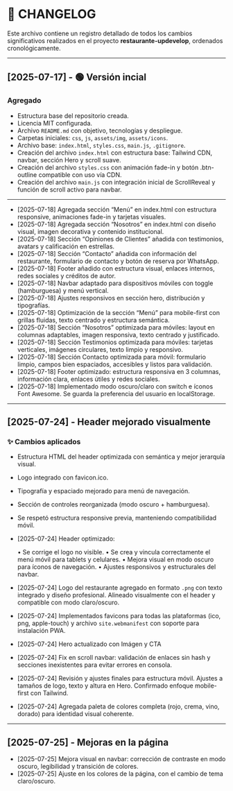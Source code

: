 # 📒 CHANGELOG

Este archivo contiene un registro detallado de todos los cambios significativos realizados en el proyecto **restaurante-updevelop**, ordenados cronológicamente.

---

## [2025-07-17] - 🟢 Versión incial

### Agregado

- Estructura base del repositorio creada.
- Licencia MIT configurada.
- Archivo `README.md` con objetivo, tecnologías y despliegue.
- Carpetas iniciales: `css`, `js`, `assets/img`, `assets/icons`.
- Archivo base: `index.html`, `styles.css`, `main.js`, `.gitignore`.
- Creación del archivo `index.html` con estructura base: Tailwind CDN, navbar, sección Hero y scroll suave.
- Creación del archivo `styles.css` con animación fade-in y botón .btn-outline compatible con uso vía CDN.
- Creación del archivo `main.js` con integración inicial de ScrollReveal y función de scroll activo para navbar.

---

- [2025-07-18] Agregada sección “Menú” en index.html con estructura responsive, animaciones fade-in y tarjetas visuales.
- [2025-07-18] Agregada sección “Nosotros” en index.html con diseño visual, imagen decorativa y contenido institucional.
- [2025-07-18] Sección “Opiniones de Clientes” añadida con testimonios, avatars y calificación en estrellas.
- [2025-07-18] Sección “Contacto” añadida con información del restaurante, formulario de contacto y botón de reserva por WhatsApp.
- [2025-07-18] Footer añadido con estructura visual, enlaces internos, redes sociales y créditos de autor.
- [2025-07-18] Navbar adaptado para dispositivos móviles con toggle (hamburguesa) y menú vertical.
- [2025-07-18] Ajustes responsivos en sección hero, distribución y tipografías.
- [2025-07-18] Optimización de la sección “Menú” para mobile-first con grillas fluidas, texto centrado y estructura semántica.
- [2025-07-18] Sección “Nosotros” optimizada para móviles: layout en columnas adaptables, imagen responsiva, texto centrado y justificado.
- [2025-07-18] Sección Testimonios optimizada para móviles: tarjetas verticales, imágenes circulares, texto limpio y responsivo.
- [2025-07-18] Sección Contacto optimizada para móvil: formulario limpio, campos bien espaciados, accesibles y listos para validación.
- [2025-07-18] Footer optimizado: estructura responsiva en 3 columnas, información clara, enlaces útiles y redes sociales.
- [2025-07-18] Implementado modo oscuro/claro con switch e íconos Font Awesome. Se guarda la preferencia del usuario en localStorage.

---

## [2025-07-24] - Header mejorado visualmente

### ✨ Cambios aplicados

- Estructura HTML del header optimizada con semántica y mejor jerarquía visual.
- Logo integrado con favicon.ico.
- Tipografía y espaciado mejorado para menú de navegación.
- Sección de controles reorganizada (modo oscuro + hamburguesa).
- Se respetó estructura responsive previa, manteniendo compatibilidad móvil.
- [2025-07-24] Header optimizado:

  • Se corrige el logo no visible.
  • Se crea y vincula correctamente el menú móvil para tablets y celulares.
  • Mejora visual en modo oscuro para íconos de navegación.
  • Ajustes responsivos y estructurales del navbar.
- [2025-07-24] Logo del restaurante agregado en formato `.png` con texto integrado y diseño profesional. Alineado visualmente con el header y compatible con modo claro/oscuro.
- [2025-07-24] Implementados favicons para todas las plataformas (ico, png, apple-touch) y archivo `site.webmanifest` con soporte para instalación PWA.
- [2025-07-24] Hero actualizado con Imágen y CTA
- [2025-07-24] Fix en scroll navbar: validación de enlaces sin hash y secciones inexistentes para evitar errores en consola.
- [2025-07-24] Revisión y ajustes finales para estructura móvil. Ajustes a tamaños de logo, texto y altura en Hero. Confirmado enfoque mobile-first con Tailwind.
- [2025-07-24] Agregada paleta de colores completa (rojo, crema, vino, dorado) para identidad visual coherente.

---

## [2025-07-25] - Mejoras en la página

- [2025-07-25] Mejora visual en navbar: corrección de contraste en modo oscuro, legibilidad y transición de colores.
- [2025-07-25] Ajuste en los colores de la página, con el cambio de tema claro/oscuro.
